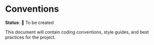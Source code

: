 # Conventions

**Status**: 📝 To be created

This document will contain coding conventions, style guides, and best practices for the project.

